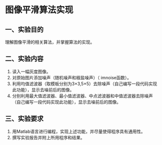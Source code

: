 # 图像平滑算法实现

## 一、实验目的

理解图像平滑的相关算法，并掌握算法的实现。

## 二、实验内容

1. 读入一幅灰度图像。
2. 对原始图片添加噪声（随机噪声和椒盐噪声）（ imnoise函数）。
3. 利用均值滤波器（取模板分别为3×3,5×5）去除噪声（自己编写一段代码实现此功能），显示去噪前后的图像。
4. 分别利用最大值滤波器、最小值滤波器、中点滤波器和中值滤波器去除噪声（自己编写一段代码实现此功能），显示去噪前后的图像。

## 三、实验要求

1. 用Matlab语言进行编程，实现上述功能，并尽量使得程序具有通用性。
2. 撰写实验报告并附上所用程序和结果。

